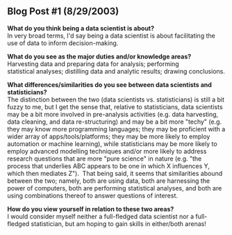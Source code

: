 ## Blog Post #1 (8/29/2003)

**What do you think being a data scientist is about?**  
In very broad terms, I'd say being a data scientist is about facilitating the use of data to inform decision-making.

**What do you see as the major duties and/or knowledge areas?**  
Harvesting data and preparing data for analysis; performing statistical analyses; distilling data and analytic results; drawing conclusions.

**What differences/similarities do you see between data scientists and statisticians?**  
The distinction between the two (data scientists vs. statisticians) is still a bit fuzzy to me, but I get the sense that, relative to statisticians, data scientists may be a bit more involved in pre-analysis activities (e.g. data harvesting, data cleaning, and data re-structuring) and may be a bit more "techy" (e.g. they may know more programming languages; they may be proficient with a wider array of apps/tools/platforms; they may be more likely to employ automation or machine learning), while statisticians may be more likely to employ advanced modelling techniques and/or more likely to address research questions that are more "pure science" in nature (e.g. "the process that underlies ABC appears to be one in which X influences Y, which then mediates Z").  That being said, it seems that similarities abound between the two; namely, both are using data, both are harnessing the power of computers, both are performing statistical analyses, and both are using combinations thereof to answer questions of interest.

**How do you view yourself in relation to these two areas?**  
I would consider myself neither a full-fledged data scientist nor a full-fledged statistician, but am hoping to gain skills in either/both arenas!
